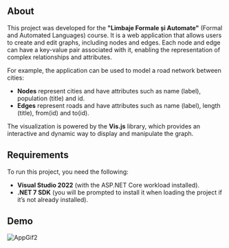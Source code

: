 ## About
This project was developed for the **"Limbaje Formale și Automate"** (Formal and Automated Languages) course. It is a web application that allows users to create and edit graphs, including nodes and edges. Each node and edge can have a key-value pair associated with it, enabling the representation of complex relationships and attributes.

For example, the application can be used to model a road network between cities:
- **Nodes** represent cities and have attributes such as name (label), population (title) and id.
- **Edges** represent roads and have attributes such as name (label), length (title), from(id) and to(id).

The visualization is powered by the **Vis.js** library, which provides an interactive and dynamic way to display and manipulate the graph.

## Requirements
To run this project, you need the following:
- **Visual Studio 2022** (with the ASP.NET Core workload installed).
- **.NET 7 SDK** (you will be prompted to install it when loading the project if it’s not already installed).

## Demo
![AppGif2](https://github.com/user-attachments/assets/8fdf3ab1-ae4c-4856-87ee-fab13c5cf7ef)
